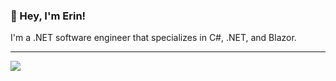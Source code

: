 ### :wave: Hey, I'm Erin!

I'm a .NET software engineer that specializes in C#, .NET, and Blazor.

<hr />

<img src="https://github-readme-stats.vercel.app/api/top-langs/?username=erinnmclaughlin&hide_border=true&hide_title=true" />
